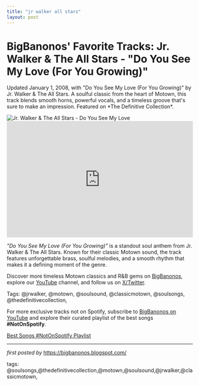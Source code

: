 ```yaml
---
title: "jr walker all stars"
layout: post
---
```

<!-- Post Title -->
<h1 >BigBanonos' Favorite Tracks: Jr. Walker & The All Stars - "Do You See My Love (For You Growing)"</h1> <!-- Introductory Text -->
<p >Updated January 1, 2008, with "Do You See My Love (For You Growing)" by Jr. Walker & The All Stars. A soulful classic from the heart of Motown, this track blends smooth horns, powerful vocals, and a timeless groove that's sure to make an impression. Featured on *The Definitive Collection*.</p> <!-- Featured Image -->
<div > <img src="https://www.udiscovermusic.com/wp-content/uploads/2020/06/Jr-Walker-the-All-Stars-GettyImages-74298411.jpg" alt="Jr. Walker & The All Stars - Do You See My Love" />
</div> <!-- YouTube Video Embed -->
<div > <iframe width="100%" height="315" src="https://www.youtube.com/embed/fqAu5xoRXkk" title="Do You See My Love (For You Growing)" frameborder="0" allow="accelerometer; autoplay; clipboard-write; encrypted-media; gyroscope; picture-in-picture; web-share" referrerpolicy="strict-origin-when-cross-origin" allowfullscreen></iframe>
</div> <!-- Song Information -->
<div > <p><em>"Do You See My Love (For You Growing)"</em> is a standout soul anthem from Jr. Walker & The All Stars. Known for their classic Motown sound, the track features unforgettable brass, soulful melodies, and a smooth rhythm that makes it a defining moment of the genre.</p>
</div> <!-- Footer Links -->
<div > <p>Discover more timeless Motown classics and R&B gems on <a href="https://bigbanonos.blogspot.com/" target="_blank">BigBanonos</a>, explore our <a href="https://www.youtube.com/@BigBanonos" target="_blank">YouTube</a> channel, and follow us on <a href="https://x.com/bigbanonos" target="_blank">X/Twitter</a>.</p>
</div> <!-- Tags -->
<p >Tags: @jrwalker, @motown, @soulsound, @classicmotown, @soulsongs, @thedefinitivecollection,</p>


<!--Subscribe and Playlist Links-->
<div>
    <p>For more exclusive tracks not on Spotify, subscribe to <a href="https://www.youtube.com/@BigBanonos" target="_blank">BigBanonos on YouTube</a> and explore their curated playlist of the best songs <strong>#NotOnSpotify</strong>.</p>
    <p><a href="https://www.youtube.com/playlist?list=PLtuNtuTatqI0kFahUCbtbfenC_ET5O_tr" target="_blank">Best Songs #NotOnSpotify Playlist<br /></a></p></div>

<hr />

<p><em>first posted by</em> <a href="https://bigbanonos.blogspot.com/" rel="noopener" target="_new">https://bigbanonos.blogspot.com/</a></p>

<p>tags: @soulsongs,@thedefinitivecollection,@motown,@soulsound,@jrwalker,@classicmotown,</p>
